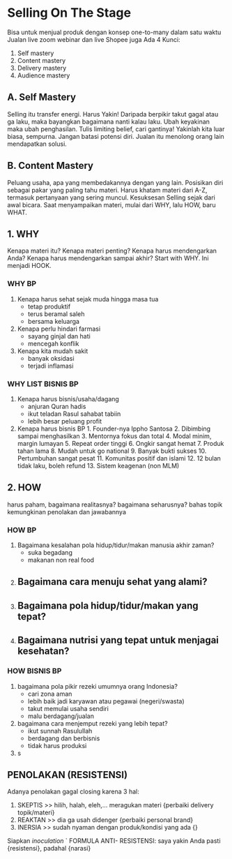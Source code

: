 # Selling On The Stage
Bisa untuk menjual produk dengan konsep one-to-many dalam satu waktu
Jualan live zoom webinar dan live Shopee juga
 Ada 4 Kunci:
 1. Self mastery
 2. Content mastery
 3. Delivery mastery
 4. Audience mastery

## A. Self Mastery
Selling itu transfer energi. Harus Yakin! Daripada berpikir takut gagal atau ga laku, maka bayangkan bagaimana nanti kalau laku. Ubah keyakinan maka ubah penghasilan. Tulis limiting belief, cari gantinya!
Yakinlah kita luar biasa, sempurna. Jangan batasi potensi diri. Jualan itu menolong orang lain mendapatkan solusi. 
## B. Content Mastery
Peluang usaha, apa yang membedakannya dengan yang lain. Posisikan diri sebagai pakar yang paling tahu materi. Harus khatam materi dari A-Z, termasuk pertanyaan yang sering muncul. Kesuksesan Selling sejak dari awal bicara. Saat menyampaikan materi, mulai dari WHY, lalu HOW, baru WHAT. 
## 1. WHY
Kenapa materi itu? Kenapa materi penting? Kenapa harus mendengarkan Anda? Kenapa harus mendengarkan sampai akhir? Start with WHY. Ini menjadi HOOK.
### WHY BP
1. Kenapa harus sehat sejak muda hingga masa tua
	- tetap produktif
	- terus beramal saleh
	- bersama keluarga
2.  Kenapa perlu hindari farmasi
	- sayang ginjal dan hati
	- mencegah konflik 
3. Kenapa kita mudah sakit
	- banyak oksidasi
	- terjadi inflamasi
### WHY LIST BISNIS BP
1. Kenapa harus bisnis/usaha/dagang
	- anjuran Quran hadis
	- ikut teladan Rasul sahabat tabiin
	- lebih besar peluang profit
2. Kenapa harus bisnis BP
	   1. Founder-nya Ippho Santosa 
	   2. Dibimbing sampai menghasilkan
	   3. Mentornya fokus dan total
	   4. Modal minim, margin lumayan
	   5. Repeat order tinggi
	   6. Ongkir sangat hemat
	   7. Produk tahan lama
	   8. Mudah untuk go national
	   9. Banyak bukti sukses
	   10. Pertumbuhan sangat pesat
	   11. Komunitas positif dan islami
	   12. 12 bulan tidak laku, boleh refund
	   13. Sistem keagenan (non MLM)
## 2. HOW 
harus paham, bagaimana realitasnya? bagaimana seharusnya? bahas topik kemungkinan penolakan dan jawabannya
### HOW BP 
1. Bagaimana kesalahan pola hidup/tidur/makan manusia akhir zaman?
	- suka begadang
	- makanan non real food
2. Bagaimana cara menuju sehat yang alami?
	- 
3. Bagaimana pola hidup/tidur/makan yang tepat?
	- 
4. Bagaimana nutrisi yang tepat untuk menjagai kesehatan?
	- 
### HOW BISNIS BP
1. bagaimana pola pikir rezeki umumnya orang Indonesia?
	- cari zona aman
	- lebih baik jadi karyawan atau pegawai (negeri/swasta)
	- takut memulai usaha sendiri
	- malu berdagang/jualan
2. bagaimana cara menjemput rezeki yang lebih tepat?
	- ikut sunnah Rasulullah
	- berdagang dan berbisnis
	- tidak harus produksi
3. s
## PENOLAKAN (RESISTENSI)
Adanya penolakan gagal closing karena 3 hal:
1. SKEPTIS >> hilih, halah, eleh,… meragukan materi {perbaiki delivery topik/materi}
2. REAKTAN >> dia ga usah didenger {perbaiki personal brand}
3. INERSIA >> sudah nyaman dengan produk/kondisi yang ada {}

Siapkan _inoculation_
` FORMULA ANTI- RESISTENSI: saya yakin Anda pasti {resistensi}, padahal {narasi}
